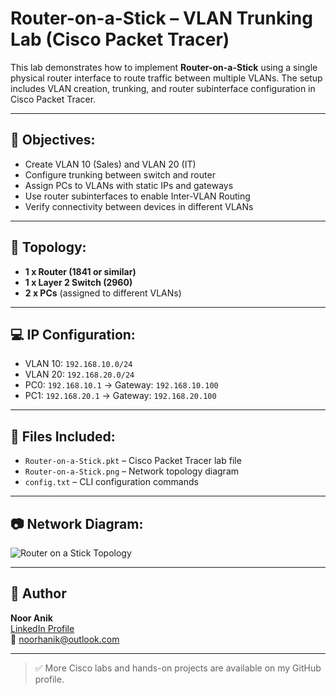 # Router-on-a-Stick – VLAN Trunking Lab (Cisco Packet Tracer)

This lab demonstrates how to implement **Router-on-a-Stick** using a single physical router interface to route traffic between multiple VLANs. The setup includes VLAN creation, trunking, and router subinterface configuration in Cisco Packet Tracer.

---

## 📘 Objectives:
- Create VLAN 10 (Sales) and VLAN 20 (IT)
- Configure trunking between switch and router
- Assign PCs to VLANs with static IPs and gateways
- Use router subinterfaces to enable Inter-VLAN Routing
- Verify connectivity between devices in different VLANs

---

## 🧱 Topology:
- **1 x Router (1841 or similar)**  
- **1 x Layer 2 Switch (2960)**  
- **2 x PCs** (assigned to different VLANs)

---

## 💻 IP Configuration:
- VLAN 10: `192.168.10.0/24`  
- VLAN 20: `192.168.20.0/24`  
- PC0: `192.168.10.1` → Gateway: `192.168.10.100`  
- PC1: `192.168.20.1` → Gateway: `192.168.20.100`  

---

## 📂 Files Included:
- `Router-on-a-Stick.pkt` – Cisco Packet Tracer lab file  
- `Router-on-a-Stick.png` – Network topology diagram  
- `config.txt` – CLI configuration commands 

---

## 📷 Network Diagram:
![Router on a Stick Topology](Router-on-a-Stick.png)

---

## 🔗 Author
**Noor Anik**  
[LinkedIn Profile](https://www.linkedin.com/in/noor-hossain-anik)  
📧 noorhanik@outlook.com

---

> ✅ More Cisco labs and hands-on projects are available on my GitHub profile.

